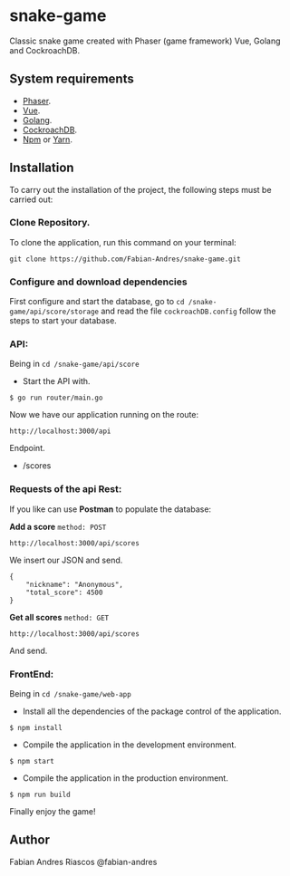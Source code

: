 # snake-game

Classic snake game created with Phaser (game framework) Vue, Golang and CockroachDB.

## System requirements

-  [Phaser](https://phaser.io/ "Phaser").
-  [Vue](https://vuejs.org/ "Vue").
-  [Golang](https://golang.org/ "Golang").
-  [CockroachDB](https://www.cockroachlabs.com/ "CockroachDB").
-  [Npm](https://www.npmjs.com/ "Npm") or [Yarn](https://yarnpkg.com/en/ "Yarn").

## Installation

To carry out the installation of the project, the following steps must be carried out:

### Clone Repository.

To clone the application, run this command on your terminal:

    git clone https://github.com/Fabian-Andres/snake-game.git


### Configure and download dependencies
First configure and start the database, go to `cd /snake-game/api/score/storage` and read the file `cockroachDB.config` follow the steps to start your database.

### API:

Being in  `cd /snake-game/api/score`

- Start the API with.

```
$ go run router/main.go
```

Now we have our application running on the route:

```
http://localhost:3000/api
```

Endpoint.

- /scores

### Requests of the api Rest:

If you like can use **Postman** to populate the database:

**Add a score** `method: POST`

```
http://localhost:3000/api/scores
```

We insert our JSON and send.

```
{
    "nickname": "Anonymous",
    "total_score": 4500
}
```

**Get all scores** `method: GET`

```
http://localhost:3000/api/scores
```
 
And send.

### FrontEnd:

Being in  `cd /snake-game/web-app`

- Install all the dependencies of the package control of the application.

```
$ npm install
```

- Compile the application in the development environment.

```
$ npm start
```
- Compile the application in the production environment.

```
$ npm run build
```

Finally enjoy the game!

## Author

Fabian Andres Riascos @fabian-andres